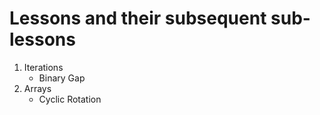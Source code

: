 # Lessons and their subsequent sub-lessons

1. Iterations
    - Binary Gap
2. Arrays
    - Cyclic Rotation
